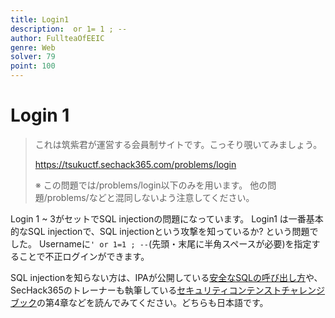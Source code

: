 ```yaml
---
title: Login1
description:  or 1= 1 ; --
author: FullteaOfEEIC
genre: Web
solver: 79
point: 100
---
```


# Login 1

> これは筑紫君が運営する会員制サイトです。こっそり覗いてみましょう。
>
> https://tsukuctf.sechack365.com/problems/login
>
> ※ この問題では/problems/login以下のみを用います。 他の問題/problems/<name>などと混同しないよう注意してください。

Login 1 ~ 3がセットでSQL injectionの問題になっています。
Login1 は一番基本的なSQL injectionで、SQL injectionという攻撃を知っているか? という問題でした。
Usernameに` ' or 1=1 ; -- `(先頭・末尾に半角スペースが必要)を指定することで不正ログインができます。

SQL injectionを知らない方は、IPAが公開している[安全なSQLの呼び出し方](https://www.ipa.go.jp/files/000017320.pdf)や、SecHack365のトレーナーも執筆している[セキュリティコンテンストチャレンジブック](https://book.mynavi.jp/ec/products/detail/id=42421)の第4章などを読んでみてください。どちらも日本語です。
